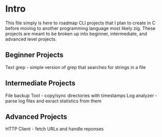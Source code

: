 # Intro
This file simply is here to roadmap CLI projects that I plan to create in C before moving to another programming language most likely zig.
These projects are meant to be broken up into beginner, intermediate, and advanced level projects. 

## Beginner Projects
Text grep - simple version of grep that searches for strings in a file


## Intermediate Projects
File backup Tool - copy/sync directories with timestamps
Log analyzer - parse log files and exract statistics from them

## Advanced Projects
HTTP Client - fetch URLs and handle reponses